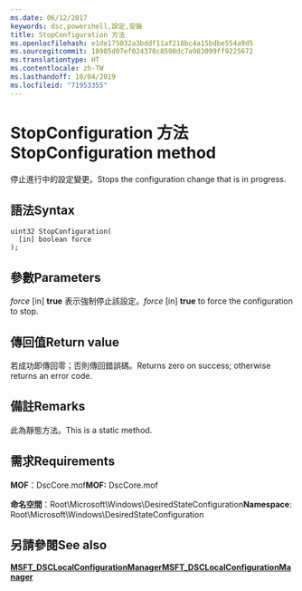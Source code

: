 ```yaml
---
ms.date: 06/12/2017
keywords: dsc,powershell,設定,安裝
title: StopConfiguration 方法
ms.openlocfilehash: e1de175032a3bddf11af218bc4a15bdbe554a9d5
ms.sourcegitcommit: 18985d07ef024378c8590dc7a983099ff9225672
ms.translationtype: HT
ms.contentlocale: zh-TW
ms.lasthandoff: 10/04/2019
ms.locfileid: "71953355"
---
```

# <a name="stopconfiguration-method"></a><span data-ttu-id="f19d0-103">StopConfiguration 方法</span><span class="sxs-lookup"><span data-stu-id="f19d0-103">StopConfiguration method</span></span>

<span data-ttu-id="f19d0-104">停止進行中的設定變更。</span><span class="sxs-lookup"><span data-stu-id="f19d0-104">Stops the configuration change that is in progress.</span></span>

## <a name="syntax"></a><span data-ttu-id="f19d0-105">語法</span><span class="sxs-lookup"><span data-stu-id="f19d0-105">Syntax</span></span>

```mof
uint32 StopConfiguration(
  [in] boolean force
);
```

## <a name="parameters"></a><span data-ttu-id="f19d0-106">參數</span><span class="sxs-lookup"><span data-stu-id="f19d0-106">Parameters</span></span>

<span data-ttu-id="f19d0-107">*force* \[in\] **true** 表示強制停止該設定。</span><span class="sxs-lookup"><span data-stu-id="f19d0-107">*force* \[in\] **true** to force the configuration to stop.</span></span>

## <a name="return-value"></a><span data-ttu-id="f19d0-108">傳回值</span><span class="sxs-lookup"><span data-stu-id="f19d0-108">Return value</span></span>

<span data-ttu-id="f19d0-109">若成功即傳回零；否則傳回錯誤碼。</span><span class="sxs-lookup"><span data-stu-id="f19d0-109">Returns zero on success; otherwise returns an error code.</span></span>

## <a name="remarks"></a><span data-ttu-id="f19d0-110">備註</span><span class="sxs-lookup"><span data-stu-id="f19d0-110">Remarks</span></span>

<span data-ttu-id="f19d0-111">此為靜態方法。</span><span class="sxs-lookup"><span data-stu-id="f19d0-111">This is a static method.</span></span>

## <a name="requirements"></a><span data-ttu-id="f19d0-112">需求</span><span class="sxs-lookup"><span data-stu-id="f19d0-112">Requirements</span></span>

<span data-ttu-id="f19d0-113">**MOF**：DscCore.mof</span><span class="sxs-lookup"><span data-stu-id="f19d0-113">**MOF:** DscCore.mof</span></span>

<span data-ttu-id="f19d0-114">**命名空間**：Root\Microsoft\Windows\DesiredStateConfiguration</span><span class="sxs-lookup"><span data-stu-id="f19d0-114">**Namespace**: Root\Microsoft\Windows\DesiredStateConfiguration</span></span>

## <a name="see-also"></a><span data-ttu-id="f19d0-115">另請參閱</span><span class="sxs-lookup"><span data-stu-id="f19d0-115">See also</span></span>

[<span data-ttu-id="f19d0-116">**MSFT_DSCLocalConfigurationManager**</span><span class="sxs-lookup"><span data-stu-id="f19d0-116">**MSFT_DSCLocalConfigurationManager**</span></span>](msft-dsclocalconfigurationmanager.md)
